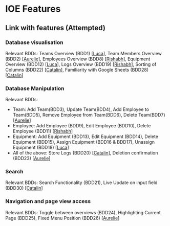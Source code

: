 # IOE Features

## Link with features (Attempted)

### Database visualisation
Relevant BDDs: Teams Overview (BDD1) [[Luca](https://github.com/luca31)], Team Members Overview (BDD2) [[Aurelie](https://github.com/alphaaureus)], Employees Overview (BDD8) [[Rishabh](https://github.com/RishJohn14)], Equipment Overview (BDD12) [[Luca](https://github.com/luca31)], Logs Overview (BDD19) [[Rishabh](https://github.com/RishJohn14)], Sorting of Columns (BDD22) [[Catalin](https://github.com/EneRgYCZ)], Familiarity with Google Sheets (BDD28) [[Catalin](https://github.com/EneRgYCZ)]

### Database Manipulation
Relevant BDDs:
- Team: Add Team(BDD3), Update Team(BDD4), Add Employee to Team(BDD5), Remove Employee from Team(BDD6), Delete Team(BDD7) [[Aurelie](https://github.com/alphaaureus)]
- Employee: Add Employee (BDD9), Edit Employee (BDD10), Delete Employee (BDD11) [[Rishabh](https://github.com/RishJohn14)]
- Equipment: Add Equipment (BDD13), Edit Equipment (BDD14), Delete Equipment (BDD15), Assign Equipment (BDD16 & BDD17), Unassign Equipment (BDD18) [[Luca](https://github.com/luca31)]
- All of the above: Store Logs (BDD20) [[Catalin](https://github.com/EneRgYCZ)], Deletion confirmation (BDD23) [[Aurelie](https://github.com/alphaaureus)]

### Search 
Relevant BDDs: Search Functionality (BDD21), Live Update on input field (BDD30) [[Catalin](https://github.com/EneRgYCZ)]

### Navigation and page view access 
Relevant BDDs: Toggle between overviews (BDD24), Highlighting Current Page (BDD25), Fixed Menu Position (BDD26) [[Aurelie](https://github.com/alphaaureus)]
